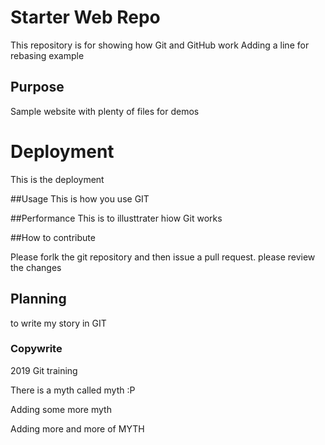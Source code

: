 # Starter Web Repo

This repository is for showing how Git and GitHub work
Adding a line for rebasing example

## Purpose

Sample website with plenty of files for demos


# Deployment
This is the deployment

##Usage
This is how you use GIT

##Performance
This is to illusttrater hiow Git works


##How to contribute 

Please forlk the git repository and then issue a pull request. please review the changes

## Planning
to write my story in GIT

### Copywrite

2019 Git training

There is a myth called myth :P



Adding some more myth


Adding more and more of MYTH
